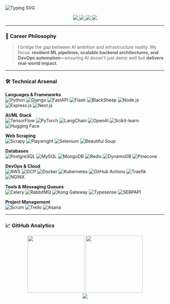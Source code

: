 ![Typing SVG](https://readme-typing-svg.demolab.com?font=Fira+Code&weight=600&size=26&duration=4000&pause=1000&color=0EA5E9&center=true&vCenter=true&width=950&lines=Hi+👋,+I'm+Sabbir+Hosen;Software+Engineer;AI+Architect+☁️;Backend+Maestro+🛠️;DevOps+Alchemist;Building+Brains+for+Machines+🤖+%26+Backbones+for+Systems+⚙️)



<div align="center">
  <a href="mailto:contact.sabbirhosen@gmail.com">
    <img src="https://img.shields.io/badge/Gmail-D14836?style=for-the-badge&logo=gmail&logoColor=white" />
  </a>
  <a href="tel:+8801745814067">
    <img src="https://img.shields.io/badge/Phone-008000?style=for-the-badge&logo=google-voice&logoColor=white" />
  </a>
  <a href="https://github.com/SabbirHosen">
    <img src="https://img.shields.io/badge/GitHub-100000?style=for-the-badge&logo=github&logoColor=white" />
  </a>
  <a href="https://www.linkedin.com/in/sabbirhosen00/">
    <img src="https://img.shields.io/badge/LinkedIn-0077B5?style=for-the-badge&logo=linkedin&logoColor=white" />
  </a>
</div>


---

### 🧭 **Career Philosophy**  

> I bridge the gap between AI ambition and infrastructure reality. My focus: **resilient ML pipelines, scalable backend architectures, and DevOps automation**—ensuring AI doesn't just demo well but **delivers real-world impact**.  

---

### 🛠️ Technical Arsenal  

**Languages & Frameworks**  
![Python](https://img.shields.io/badge/Python-3776AB?logo=python&logoColor=white)
![Django](https://img.shields.io/badge/Django-092E20?logo=django&logoColor=white) 
![FastAPI](https://img.shields.io/badge/FastAPI-009688?logo=fastapi&logoColor=white) 
![Flask](https://img.shields.io/badge/Flask-000000?logo=flask&logoColor=white) 
![BlackSheep](https://img.shields.io/badge/BlackSheep-1E90FF?logo=fastapi&logoColor=white) 
![Node.js](https://img.shields.io/badge/Node.js-339933?logo=node.js&logoColor=white) 
![Express.js](https://img.shields.io/badge/Express.js-000000?logo=express&logoColor=white) 
![Next.js](https://img.shields.io/badge/Next.js-000000?logo=next.js&logoColor=white) 

**AI/ML Stack**  
![TensorFlow](https://img.shields.io/badge/TensorFlow-FF6F00?logo=tensorflow&logoColor=white) 
![PyTorch](https://img.shields.io/badge/PyTorch-EE4C2C?logo=pytorch&logoColor=white) 
![LangChain](https://img.shields.io/badge/LangChain-00ADD8?logo=langchain&logoColor=white) 
![OpenAI](https://img.shields.io/badge/OpenAI-412991?logo=openai&logoColor=white) 
![Scikit-learn](https://img.shields.io/badge/Scikit--learn-F7931E?logo=scikit-learn&logoColor=white) 
![Hugging Face](https://img.shields.io/badge/HuggingFace-F7931E?logo=huggingface&logoColor=white) 

**Web Scraping**  
![Scrapy](https://img.shields.io/badge/Scrapy-88E200?logo=scrapy&logoColor=white) 
![Playwright](https://img.shields.io/badge/Playwright-2EAD33?logo=microsoft-edge&logoColor=white) 
![Selenium](https://img.shields.io/badge/Selenium-43B02A?logo=selenium&logoColor=white) 
![Beautiful Soup](https://img.shields.io/badge/Beautiful%20Soup-8DD6F9?logo=python&logoColor=white) 

**Databases**  
![PostgreSQL](https://img.shields.io/badge/PostgreSQL-336791?logo=postgresql&logoColor=white) 
![MySQL](https://img.shields.io/badge/MySQL-4479A1?logo=mysql&logoColor=white) 
![MongoDB](https://img.shields.io/badge/MongoDB-47A248?logo=mongodb&logoColor=white) 
![Redis](https://img.shields.io/badge/Redis-DC382D?logo=redis&logoColor=white) 
![DynamoDB](https://img.shields.io/badge/DynamoDB-4053D6?logo=amazon-dynamodb&logoColor=white) 
![Pinecone](https://img.shields.io/badge/Pinecone-1E293B?logo=pinecone&logoColor=white) 

**DevOps & Cloud**  
![AWS](https://img.shields.io/badge/AWS-232F3E?logo=amazon-aws&logoColor=white) 
![GCP](https://img.shields.io/badge/GCP-4285F4?logo=google-cloud&logoColor=white)
![Docker](https://img.shields.io/badge/Docker-2496ED?logo=docker&logoColor=white) 
![Kubernetes](https://img.shields.io/badge/Kubernetes-326CE5?logo=kubernetes&logoColor=white) 
![GitHub Actions](https://img.shields.io/badge/GitHub%20Actions-2088FF?logo=github-actions&logoColor=white) 
![Traefik](https://img.shields.io/badge/Traefik-EE6C4D?logo=traefik&logoColor=white) 
![NGINX](https://img.shields.io/badge/NGINX-009639?logo=nginx&logoColor=white) 
<!--![Azure](https://img.shields.io/badge/Azure-0078D4?logo=microsoft-azure&logoColor=white) -->

**Tools & Messaging Queues**  
![Celery](https://img.shields.io/badge/Celery-37814A?logo=celery&logoColor=white) 
![RabbitMQ](https://img.shields.io/badge/RabbitMQ-FF6600?logo=rabbitmq&logoColor=white) 
![Kong Gateway](https://img.shields.io/badge/Kong-002D72?logo=kong&logoColor=white)
![Typesense](https://img.shields.io/badge/Typesense-FF0000?logo=typescript&logoColor=white) 
![SERPAPI](https://img.shields.io/badge/SERPAPI-18A303?logo=google&logoColor=white) 
<!--![Prometheus](https://img.shields.io/badge/Prometheus-E6522C?logo=prometheus&logoColor=white) -->
<!--![Grafana](https://img.shields.io/badge/Grafana-F46800?logo=grafana&logoColor=white) -->

**Project Management**  
![Scrum](https://img.shields.io/badge/Scrum-0052CC?logo=jira&logoColor=white) 
![Trello](https://img.shields.io/badge/Trello-0079BF?logo=trello&logoColor=white) 
![Asana](https://img.shields.io/badge/Asana-F06A6A?logo=asana&logoColor=white) 


---


### 📈 GitHub Analytics

<div align="center">
  <img height="180em" src="https://github-readme-stats.vercel.app/api?username=SabbirHosen&show_icons=true&theme=vision-friendly-dark&count_private=true&include_all_commits=true" />
  <img height="180em" src="https://github-readme-stats.vercel.app/api/top-langs/?username=SabbirHosen&layout=compact&theme=vision-friendly-dark&langs_count=6" />
<!--   <a href="https://github.com/ryo-ma/github-profile-trophy"><img src="https://github-profile-trophy.vercel.app/?username=sabbirhosen" alt="sabbirhosen" /> -->
</div>

<div align="center">
  <img src="https://komarev.com/ghpvc/?username=SabbirHosen&color=blue&style=flat-square" />
</div>
